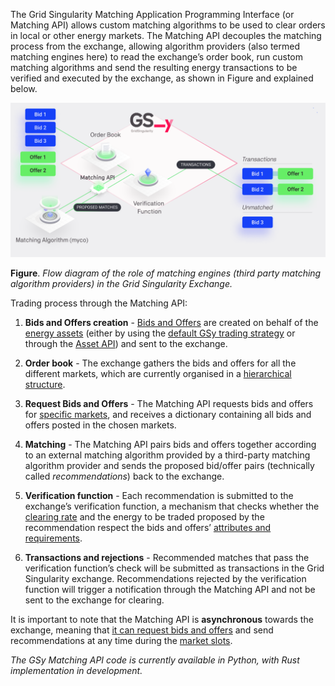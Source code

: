 The Grid Singularity Matching Application Programming Interface (or Matching API) allows custom matching algorithms to be used to clear orders in local or other energy markets. The Matching API decouples the matching process from the exchange, allowing algorithm providers (also termed matching engines here) to read the exchange’s order book, run custom matching algorithms and send the resulting energy transactions to be verified and executed by the exchange, as shown in Figure and explained below.

![alt_text](img/matching_api.png)

**Figure**. *Flow diagram of the role of matching engines (third party matching algorithm providers) in the Grid Singularity Exchange.*

Trading process through the Matching API:

1. **Bids and Offers creation** - [Bids and Offers](market-agent.md) are created on behalf of the [energy assets](configuration.md) (either by using the [default GSy trading strategy](trading-agents-and-strategies) or through the [Asset API](configure-trading-strategies-walkthrough.md)) and sent to the exchange.

2. **Order book** - The exchange gathers the bids and offers for all the different markets, which are currently organised in a [hierarchical structure](market-agent.md).

3. **Request Bids and Offers** - The Matching API requests bids and offers for [specific markets](matching-api-commands.md), and receives a dictionary containing all bids and offers posted in the chosen markets.

4. **Matching** - The Matching API pairs bids and offers together according to an external matching algorithm provided by a third-party matching algorithm provider and sends the proposed bid/offer pairs (technically called *recommendations*)  back to the exchange.

5. **Verification function** - Each recommendation is submitted to  the exchange’s verification function, a mechanism that checks whether the [clearing rate](two-sided-pay-as-clear.md) and the energy to be traded proposed by the recommendation respect the bids and offers’ [attributes and requirements](degrees-of-freedom.md).

6. **Transactions and rejections** - Recommended matches that pass the verification function’s check will be submitted as transactions in the Grid Singularity exchange. Recommendations rejected by the verification function will trigger a notification through the Matching API and not be sent to the exchange for clearing.

It is important to note that the Matching API is **asynchronous** towards the exchange, meaning  that [it can request bids and offers](matching-api-commands.md) and send recommendations at any time during the [market slots]('market-types.md').

_The GSy Matching API code is currently available in Python, with Rust implementation in development._
